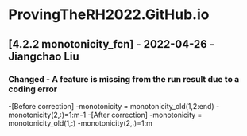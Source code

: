 # ProvingTheRH2022.GitHub.io







## [4.2.2 monotonicity_fcn] - 2022-04-26 -Jiangchao Liu
### Changed - A feature is missing from the run result due to a coding error
-[Before correction]
-monotonicity = monotonicity_old(1,2:end)
-monotonicity(2,:)=1:m-1
-[After correction]
-monotonicity = monotonicity_old(1,:)
-monotonicity(2,:)=1:m
